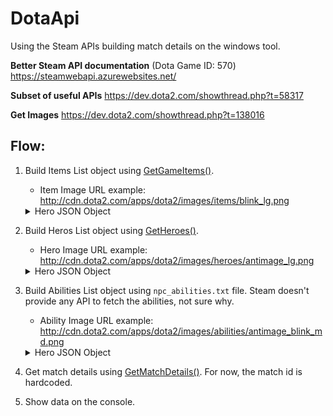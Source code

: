 # DotaApi

Using the Steam APIs building match details on the windows tool.

**Better Steam API documentation** (Dota Game ID: 570)
https://steamwebapi.azurewebsites.net/

**Subset of useful APIs**
https://dev.dota2.com/showthread.php?t=58317

**Get Images**
https://dev.dota2.com/showthread.php?t=138016


## Flow:
1. Build Items List object using [GetGameItems()](https://wiki.teamfortress.com/wiki/WebAPI/GetGameItems).
   - Item Image URL example: http://cdn.dota2.com/apps/dota2/images/items/blink_lg.png
   <details>
   <summary>Hero JSON Object</summary>
   <p>
   
   ```json
   {
   "result":{
      "items":[
            {
               "id":1,
               "name":"item_blink",
               "cost":2250,
               "secret_shop":0,
               "side_shop":1,
               "recipe":0,
               "localized_name":"Blink Dagger"
            }
         ]
      }
   }
   \```
   
   </p>
   </details>
2. Build Heros List object using [GetHeroes()](https://wiki.teamfortress.com/wiki/WebAPI/GetHeroes). 
   - Hero Image URL example: http://cdn.dota2.com/apps/dota2/images/heroes/antimage_lg.png
   <details>
   <summary>Hero JSON Object</summary>
   <p>
   
   ```json
   {
   "result":{
      "heroes":[
            {
               "name":"npc_dota_hero_antimage",
               "id":1,
               "localized_name":"Anti-Mage"
            }
         ]
      }
   }
   \```
   
   </p>
   </details>
3. Build Abilities List object using `npc_abilities.txt` file. Steam doesn't provide any API to fetch the abilities, not sure why.
   - Ability Image URL example: http://cdn.dota2.com/apps/dota2/images/abilities/antimage_blink_md.png
   <details>
   <summary>Hero JSON Object</summary>
   <p>
   
   ```json
   {
   "DOTAAbilities":{
      "antimage_mana_break"
      {
         "ID"                  "5003"
         "AbilityBehavior"         "DOTA_ABILITY_BEHAVIOR_PASSIVE"
         "AbilityUnitDamageType"      "DAMAGE_TYPE_PHYSICAL"      
         "SpellImmunityType"         "SPELL_IMMUNITY_ENEMIES_NO"
         "AbilitySpecial"
         {
            "01"
            {
               "var_type"         "FIELD_FLOAT"
               "damage_per_burn"   "0.6"
            }
            "02"
            {
               "var_type"         "FIELD_INTEGER"
               "mana_per_hit"      "28 40 52 64"
            }
         }
      }
   }
   \```
   
   </p>
   </details>
4. Get match details using [GetMatchDetails()](https://wiki.teamfortress.com/wiki/WebAPI/GetMatchDetails). For now, the match id is hardcoded.
5. Show data on the console.